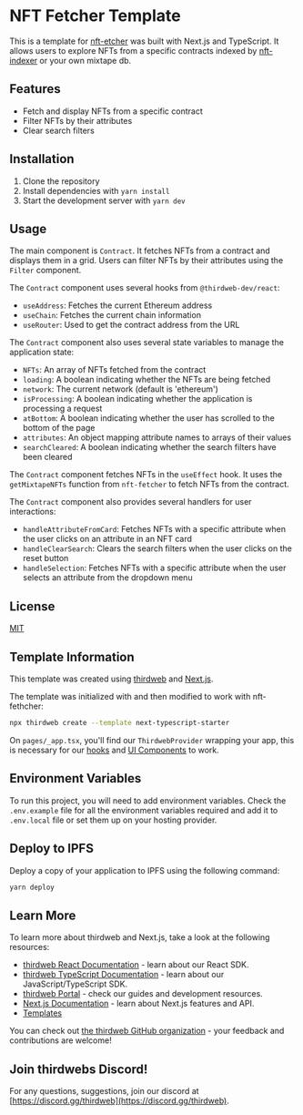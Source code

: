 # NFT Fetcher Template

This is a template for [nft-etcher](https://www.npmjs.com/package/nft-fetcher) was built with Next.js and TypeScript. It allows users to explore NFTs from a specific contracts indexed by [nft-indexer](https://github.com/Zerobeings/nft-indexer) or your own mixtape db.

## Features

- Fetch and display NFTs from a specific contract
- Filter NFTs by their attributes
- Clear search filters

## Installation

1. Clone the repository
2. Install dependencies with `yarn install`
3. Start the development server with `yarn dev`

## Usage

The main component is `Contract`. It fetches NFTs from a contract and displays them in a grid. Users can filter NFTs by their attributes using the `Filter` component.

The `Contract` component uses several hooks from `@thirdweb-dev/react`:

- `useAddress`: Fetches the current Ethereum address
- `useChain`: Fetches the current chain information
- `useRouter`: Used to get the contract address from the URL

The `Contract` component also uses several state variables to manage the application state:

- `NFTs`: An array of NFTs fetched from the contract
- `loading`: A boolean indicating whether the NFTs are being fetched
- `network`: The current network (default is 'ethereum')
- `isProcessing`: A boolean indicating whether the application is processing a request
- `atBottom`: A boolean indicating whether the user has scrolled to the bottom of the page
- `attributes`: An object mapping attribute names to arrays of their values
- `searchCleared`: A boolean indicating whether the search filters have been cleared

The `Contract` component fetches NFTs in the `useEffect` hook. It uses the `getMixtapeNFTs` function from `nft-fetcher` to fetch NFTs from the contract.

The `Contract` component also provides several handlers for user interactions:

- `handleAttributeFromCard`: Fetches NFTs with a specific attribute when the user clicks on an attribute in an NFT card
- `handleClearSearch`: Clears the search filters when the user clicks on the reset button
- `handleSelection`: Fetches NFTs with a specific attribute when the user selects an attribute from the dropdown menu


## License

[MIT](https://choosealicense.com/licenses/mit/)

## Template Information

This template was created using [thirdweb](https://thirdweb.com) and [Next.js](https://nextjs.org/).

The template was initialized with and then modified to work with nft-fethcher:
```bash
npx thirdweb create --template next-typescript-starter
```

On `pages/_app.tsx`, you'll find our `ThirdwebProvider` wrapping your app, this is necessary for our [hooks](https://portal.thirdweb.com/react) and
[UI Components](https://portal.thirdweb.com/ui-components) to work.

## Environment Variables

To run this project, you will need to add environment variables. Check the `.env.example` file for all the environment variables required and add it to `.env.local` file or set them up on your hosting provider.

## Deploy to IPFS

Deploy a copy of your application to IPFS using the following command:

```bash
yarn deploy
```

## Learn More

To learn more about thirdweb and Next.js, take a look at the following resources:

- [thirdweb React Documentation](https://docs.thirdweb.com/react) - learn about our React SDK.
- [thirdweb TypeScript Documentation](https://docs.thirdweb.com/typescript) - learn about our JavaScript/TypeScript SDK.
- [thirdweb Portal](https://docs.thirdweb.com) - check our guides and development resources.
- [Next.js Documentation](https://nextjs.org/docs) - learn about Next.js features and API.
- [Templates](https://thirdweb.com/templates)

You can check out [the thirdweb GitHub organization](https://github.com/thirdweb-dev) - your feedback and contributions are welcome!

## Join thirdwebs Discord!

For any questions, suggestions, join our discord at [https://discord.gg/thirdweb](https://discord.gg/thirdweb).
